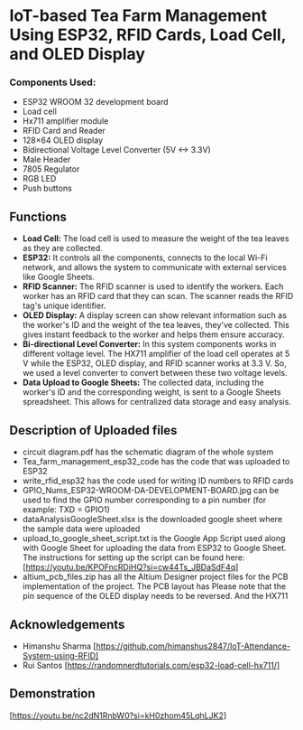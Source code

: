 # IoT-based Tea Farm Management Using ESP32, RFID Cards, Load Cell, and OLED Display

### Components Used:
- ESP32 WROOM 32 development board
- Load cell
- Hx711 amplifier module
- RFID Card and Reader
- 128×64 OLED display
- Bidirectional Voltage Level Converter (5V <-> 3.3V)
- Male Header
- 7805 Regulator
- RGB LED
- Push buttons

## Functions
- **Load Cell:** The load cell is used to measure the weight of the tea leaves as they are collected.
- **ESP32:** It controls all the components, connects to the local Wi-Fi network, and allows the system to communicate with external services like Google Sheets.
- **RFID Scanner:** The RFID scanner is used to identify the workers. Each worker has an RFID card that they can scan. The scanner reads the RFID tag's unique identifier.
- **OLED Display:** A display screen can show relevant information such as the worker's ID and the weight of the tea leaves, they've collected. This gives instant feedback to the worker and helps them ensure accuracy.
- **Bi-directional Level Converter:** In this system components works in different voltage level. The HX711 amplifier of the load cell operates at 5 V while the ESP32, OLED display, and RFID scanner works at 3.3 V. So, we used a level converter to convert between these two voltage levels.
- **Data Upload to Google Sheets:** The collected data, including the worker's ID and the corresponding weight, is sent to a Google Sheets spreadsheet. This allows for centralized data storage and easy analysis. 


## Description of Uploaded files
- circuit diagram.pdf has the schematic diagram of the whole system
- Tea_farm_management_esp32_code has the code that was uploaded to ESP32
- write_rfid_esp32 has the code used for writing ID numbers to RFID cards
- GPIO_Nums_ESP32-WROOM-DA-DEVELOPMENT-BOARD.jpg can be used to find the GPIO number corresponding to a pin number (for example: TXD = GPIO1)
- dataAnalysisGoogleSheet.xlsx is the downloaded google sheet where the sample data were uploaded
- upload_to_google_sheet_script.txt is the Google App Script used along with Google Sheet for uploading the data from ESP32 to Google Sheet. The instructions for setting up the script can be found here: [https://youtu.be/KPOFncRDiHQ?si=cw44Ts_JBDaSdF4q]
- altium_pcb_files.zip has all the Altium Designer project files for the PCB implementation of the project. The PCB layout has  Please note that the pin sequence of the OLED display needs to be reversed. And the HX711

## Acknowledgements
- Himanshu Sharma [https://github.com/himanshus2847/IoT-Attendance-System-using-RFID]
- Rui Santos [https://randomnerdtutorials.com/esp32-load-cell-hx711/]

## Demonstration
[https://youtu.be/nc2dN1RnbW0?si=kH0zhom45LqhLJK2]
